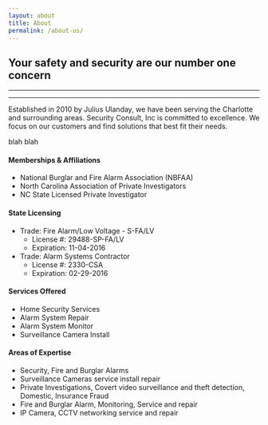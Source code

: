 ```yaml
---
layout: about
title: About
permalink: /about-us/
---
```


## Your safety and security are our number one concern
---
---
Established in 2010 by Julius Ulanday, we have been serving the Charlotte and surrounding areas.  Security Consult, Inc is committed to excellence.  We focus on our customers and find solutions that best fit their needs.

blah blah


#### Memberships & Affiliations
* National Burglar and Fire Alarm Association (NBFAA)
* North Carolina Association of Private Investigators
* NC State Licensed Private Investigator

#### State Licensing
+ Trade: Fire Alarm/Low Voltage - S-FA/LV
  - License #: 29488-SP-FA/LV
  - Expiration: 11-04-2016
+ Trade: Alarm Systems Contractor
  - License #: 2330-CSA
  - Expiration: 02-29-2016

#### Services Offered
* Home Security Services
* Alarm System Repair
* Alarm System Monitor
* Surveillance Camera Install

#### Areas of Expertise
* Security, Fire and Burglar Alarms
* Surveillance Cameras service install repair
* Private Investigations, Covert video surveillance and theft detection, Domestic, Insurance Fraud
* Fire and Burglar Alarm, Monitoring, Service and repair
* IP Camera, CCTV networking service and repair
